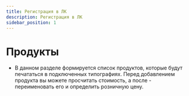 ```yaml
---
title: Регистрация в ЛК
description: Регистрация в ЛК
sidebar_position: 1
---
```


# Продукты
* В данном разделе формируется список продуктов, которые будут печататься в подключенных типографиях. Перед добавлением продукта вы можете просчитать стоимость, а после - переименовать его и определить розничную цену.